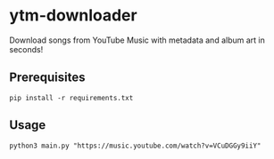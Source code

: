 # ytm-downloader

Download songs from YouTube Music with metadata and album art in seconds!

## Prerequisites

``
pip install -r requirements.txt
``

## Usage
``
python3 main.py "https://music.youtube.com/watch?v=VCuDGGy9iiY"
``

